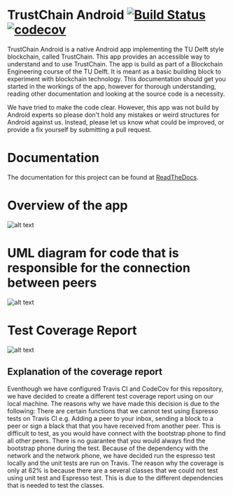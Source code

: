 TrustChain Android [![Build Status](https://travis-ci.org/ClintonCao/CS4160-trustchain-android.svg?branch=master)](https://travis-ci.org/ClintonCao/CS4160-trustchain-android) [![codecov](https://codecov.io/gh/ClintonCao/CS4160-trustchain-android/branch/master/graph/badge.svg)](https://codecov.io/gh/ClintonCao/CS4160-trustchain-android)
==================

TrustChain Android is a native Android app implementing the TU Delft style blockchain, called TrustChain. This app provides an accessible way to understand and to use TrustChain. The app is build as part of a Blockchain Engineering course of the TU Delft. It is meant as a basic building block to experiment with blockchain technology. This documentation should get you started in the workings of the app, however for thorough understanding, reading other documentation and looking at the source code is a necessity.

We have tried to make the code clear. However, this app was not build by Android experts so please don't hold any mistakes or weird structures for Android against us. Instead, please let us know what could be improved, or provide a fix yourself by submitting a pull request.

Documentation
=============
The documentation for this project can be found at [ReadTheDocs](http://trustchain-android.readthedocs.org).


Overview of the app
====================
![alt text](https://github.com/ClintonCao/CS4160-trustchain-android/blob/master/docs/source/images/overview_app.png)


UML diagram for code that is responsible for the connection between peers
==========================================================================
![alt text](https://github.com/ClintonCao/CS4160-trustchain-android/blob/master/docs/source/images/uml_diagram_connection.png)


Test Coverage Report
==========================================================================
![alt text](https://github.com/ClintonCao/CS4160-trustchain-android/blob/master/docs/source/images/test_coverage.png)


Explanation of the coverage report
----------------------------------
Eventhough we have configured Travis CI and CodeCov for this repository, we have decided to create a different test coverage report using on our local machine. The reasons why we have made this decision is due to the following:
There are certain functions that we cannot test using Espresso tests on Travis CI e.g. Adding a peer to your inbox, sending a block to a peer or sign a black that that you have received from another peer. This is difficult to test, as you would have connect with the bootstrap phone to find all other peers. 
There is no guarantee that you would always find the bootstrap phone during the test. Because of the dependency with the network and the network phone, we have decided run the espresso test locally and the unit tests are run on Travis.
The reason why the coverage is only at 62% is because there are a several classes that we could not test using unit test and Espresso test. This is due to the different dependencies that is needed to test the classes.


